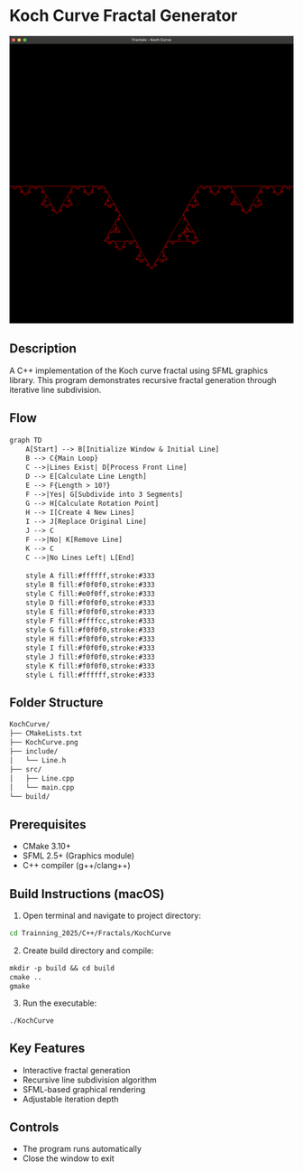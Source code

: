 # Koch Curve Fractal Generator

![Koch Curve](https://github.com/dancasmed/Trainning_2025/blob/main/C%2B%2B/Fractals/KochCurve/KochCurve.png)

## Description
A C++ implementation of the Koch curve fractal using SFML graphics library. This program demonstrates recursive fractal generation through iterative line subdivision.

## Flow
```
graph TD
    A[Start] --> B[Initialize Window & Initial Line]
    B --> C{Main Loop}
    C -->|Lines Exist| D[Process Front Line]
    D --> E[Calculate Line Length]
    E --> F{Length > 10?}
    F -->|Yes| G[Subdivide into 3 Segments]
    G --> H[Calculate Rotation Point]
    H --> I[Create 4 New Lines]
    I --> J[Replace Original Line]
    J --> C
    F -->|No| K[Remove Line]
    K --> C
    C -->|No Lines Left| L[End]

    style A fill:#ffffff,stroke:#333
    style B fill:#f0f0f0,stroke:#333
    style C fill:#e0f0ff,stroke:#333
    style D fill:#f0f0f0,stroke:#333
    style E fill:#f0f0f0,stroke:#333
    style F fill:#ffffcc,stroke:#333
    style G fill:#f0f0f0,stroke:#333
    style H fill:#f0f0f0,stroke:#333
    style I fill:#f0f0f0,stroke:#333
    style J fill:#f0f0f0,stroke:#333
    style K fill:#f0f0f0,stroke:#333
    style L fill:#ffffff,stroke:#333
```

## Folder Structure
```
KochCurve/
├── CMakeLists.txt
├── KochCurve.png
├── include/
│   └── Line.h
├── src/
│   ├── Line.cpp
│   └── main.cpp
└── build/
```

## Prerequisites
- CMake 3.10+
- SFML 2.5+ (Graphics module)
- C++ compiler (g++/clang++)

## Build Instructions (macOS)
1. Open terminal and navigate to project directory:
```bash
cd Trainning_2025/C++/Fractals/KochCurve
```
2. Create build directory and compile:
```
mkdir -p build && cd build
cmake ..
gmake
```
3. Run the executable:
```
./KochCurve
```
## Key Features 

- Interactive fractal generation
- Recursive line subdivision algorithm
- SFML-based graphical rendering
- Adjustable iteration depth
     

## Controls 

- The program runs automatically
- Close the window to exit
     
